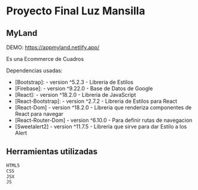 # Proyecto Final Luz Mansilla
## MyLand

DEMO: https://appmyland.netlify.app/


Es una Ecommerce de Cuadros

Dependencias usadas:

- [Bootstrap]: - version ^5.2.3 - Libreria de Estilos
- [Firebase]: - version ^9.22.0 - Base de Datos de Google
- [React]: - version ^18.2.0 - Libreria de JavaScript
- [React-Bootstrap]: - version ^2.7.2 - Libreria de Estilos para React
- [React-Dom] - version ^18.2.0 - Libreria que renderiza componentes de React para navegar
- [React-Router-Dom] - version ^6.10.0 - Para definir rutas de navegacion 
- [Sweetalert2] - version ^11.7.5 - Libreria que sirve para dar Estilo a los Alert

## Herramientas utilizadas

```sh
HTML5
CSS
JSX
JS
```

